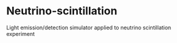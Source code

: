# Neutrino-scintillation
Light emission/detection simulator applied to neutrino scintillation experiment
